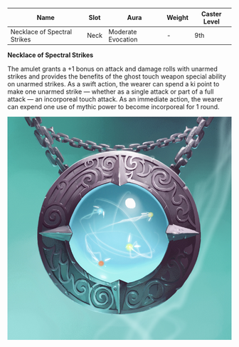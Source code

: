 
| Name                         | Slot | Aura               | Weight | Caster Level |
| ---------------------------- | ---- | ------------------ | ------ | ------------ |
| Necklace of Spectral Strikes | Neck | Moderate Evocation | -      | 9th          |

**Necklace of Spectral Strikes**

The amulet grants a +1 bonus on attack and damage rolls with unarmed strikes and provides the benefits of the ghost touch weapon special ability on unarmed strikes. 
As a swift action, the wearer can spend a ki point to make one unarmed strike — whether as a single attack or part of a full attack — an incorporeal touch attack. 
As an immediate action, the wearer can expend one use of mythic power to become incorporeal for 1 round. 

![itemimage]

[itemimage]: /MagicItems/ItemArt/NecklaceofSpectralStrikes.png


